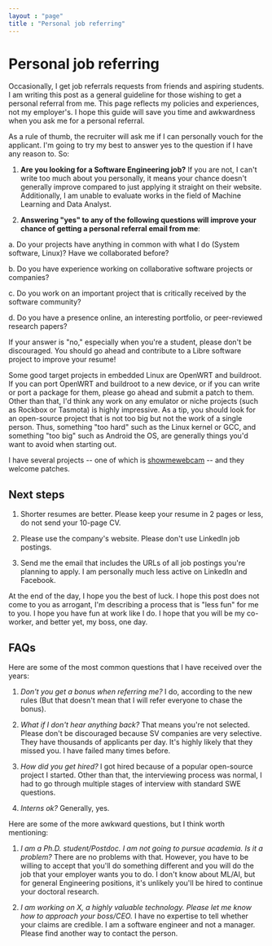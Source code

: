 ```yaml
---
layout : "page"
title : "Personal job referring"
---
```


Personal job referring
==

Occasionally, I get job referrals requests from friends and aspiring students. I am writing this post as a general guideline for those wishing to get a personal referral from me. This page reflects my policies and experiences, not my employer's. I hope this guide will save you time and awkwardness when you ask me for a personal referral.

As a rule of thumb, the recruiter will ask me if I can personally vouch for the applicant. I'm going to try my best to answer yes to the question if I have any reason to. So:

1. **Are you looking for a Software Engineering job?** If you are not, I can't write too much about you personally, it means your chance doesn't generally improve compared to just applying it straight on their website. Additionally, I am unable to evaluate works in the field of Machine Learning and Data Analyst. 

2. **Answering "yes" to any of the following questions will improve your chance of getting a personal referral email from me**:

a. Do your projects have anything in common with what I do (System software, Linux)? Have we collaborated before?

b. Do you have experience working on collaborative software projects or companies?

c. Do you work on an important project that is critically received by the software community?

d. Do you have a presence online, an interesting portfolio, or peer-reviewed research papers?

If your answer is "no," especially when you're a student, please don't be discouraged. You should go ahead and contribute to a Libre software project to improve your resume!

Some good target projects in embedded Linux are OpenWRT and buildroot. If you can port OpenWRT and buildroot to a new device, or if you can write or port a package for them, please go ahead and submit a patch to them. Other than that, I'd think any work on any emulator or niche projects (such as Rockbox or Tasmota) is highly impressive. As a tip, you should look for an open-source project that is not too big but not the work of a single person. Thus, something "too hard" such as the Linux kernel or GCC, and something "too big" such as Android the OS, are generally things you'd want to avoid when starting out.

I have several projects -- one of which is [showmewebcam](https://github.com/showmewebcam/showmewebcam) -- and they welcome patches.

Next steps
--

1. Shorter resumes are better. Please keep your resume in 2 pages or less, do not send your 10-page CV.

2. Please use the company's website. Please don't use LinkedIn job postings.

3. Send me the email that includes the URLs of all job postings you're planning to apply. I am personally much less active on LinkedIn and Facebook.

At the end of the day, I hope you the best of luck. I hope this post does not come to you as arrogant, I'm describing a process that is "less fun" for me to you. I hope you have fun at work like I do. I hope that you will be my co-worker, and better yet, my boss, one day.

FAQs
--

Here are some of the most common questions that I have received over the years:

1. *Don't you get a bonus when referring me?* I do, according to the new rules (But that doesn't mean that I will refer everyone to chase the bonus).

2. *What if I don't hear anything back?* That means you're not selected. Please don't be discouraged because SV companies are very selective. They have thousands of applicants per day. It's highly likely that they missed you. I have failed many times before.

3. *How did you get hired?* I got hired because of a popular open-source project I started. Other than that, the interviewing process was normal, I had to go through multiple stages of interview with standard SWE questions.

4. *Interns ok?* Generally, yes.

Here are some of the more awkward questions, but I think worth mentioning:

1. *I am a Ph.D. student/Postdoc. I am not going to pursue academia. Is it a problem?* There are no problems with that. However, you have to be willing to accept that you'll do something different and you will do the job that your employer wants you to do. I don't know about ML/AI, but for general Engineering positions, it's unlikely you'll be hired to continue your doctoral research.

2. *I am working on X, a highly valuable technology. Please let me know how to approach your boss/CEO.* I have no expertise to tell whether your claims are credible. I am a software engineer and not a manager. Please find another way to contact the person.
